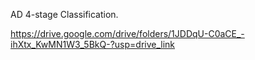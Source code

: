 AD 4-stage Classification.

https://drive.google.com/drive/folders/1JDDqU-C0aCE_-ihXtx_KwMN1W3_5BkQ-?usp=drive_link
